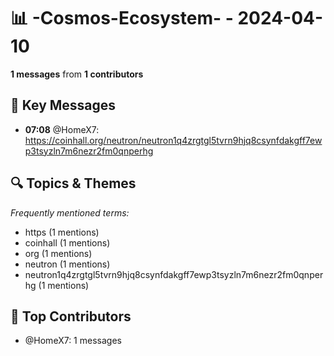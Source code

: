 # 📊 -Cosmos-Ecosystem- - 2024-04-10
**1 messages** from **1 contributors**

## 💬 Key Messages
- **07:08** @HomeX7: https://coinhall.org/neutron/neutron1q4zrgtgl5tvrn9hjq8csynfdakgff7ewp3tsyzln7m6nezr2fm0qnperhg

## 🔍 Topics & Themes
*Frequently mentioned terms:*
- https (1 mentions)
- coinhall (1 mentions)
- org (1 mentions)
- neutron (1 mentions)
- neutron1q4zrgtgl5tvrn9hjq8csynfdakgff7ewp3tsyzln7m6nezr2fm0qnperhg (1 mentions)

## 👥 Top Contributors
- @HomeX7: 1 messages